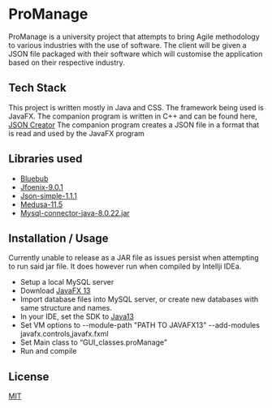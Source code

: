 # ProManage
ProManage is a university project that attempts to bring Agile methodology to various industries with the use of software. The client will be given a JSON file packaged with their software which will customise the application based on their respective industry. 
## Tech Stack
This project is written mostly in Java and CSS. The framework being used is JavaFX. The companion program is written in C++ and can be found here, [JSON Creator](https://github.com/AlecBlyth/JSONCreator-UniWork) The companion program creates a JSON file in a format that is read and used by the JavaFX program 
## Libraries used  
-	[Bluebub]( https://github.com/b3z/bluebub)
-	[Jfoenix-9.0.1]( https://github.com/sshahine/JFoenix)
-	[Json-simple-1.1.1]( https://github.com/fangyidong/json-simple)
-	[Medusa-11.5]( https://github.com/HanSolo/Medusa)
-	[Mysql-connector-java-8.0.22.jar]( https://mvnrepository.com/artifact/mysql/mysql-connector-java/8.0.22)
## Installation / Usage 
Currently unable to release as a JAR file as issues persist when attempting to run said jar file. 
It does however run when compiled by Intellji IDEa. 
-	Setup a local MySQL server 
- Download [JavaFX 13]( https://gluonhq.com/products/javafx/) 
-	Import database files into MySQL server, or create new databases with same structure and names. 
-	In your IDE, set the SDK to [Java13]( https://openjdk.java.net/projects/jdk/13/)
-	Set VM options to --module-path "PATH TO JAVAFX13" --add-modules javafx.controls,javafx.fxml 
-	Set Main class to “GUI_classes.proManage”
-	Run and compile 

## License
[MIT](https://choosealicense.com/licenses/mit/)
